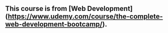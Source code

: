 ## This course is from [Web Development] (https://www.udemy.com/course/the-complete-web-development-bootcamp/).